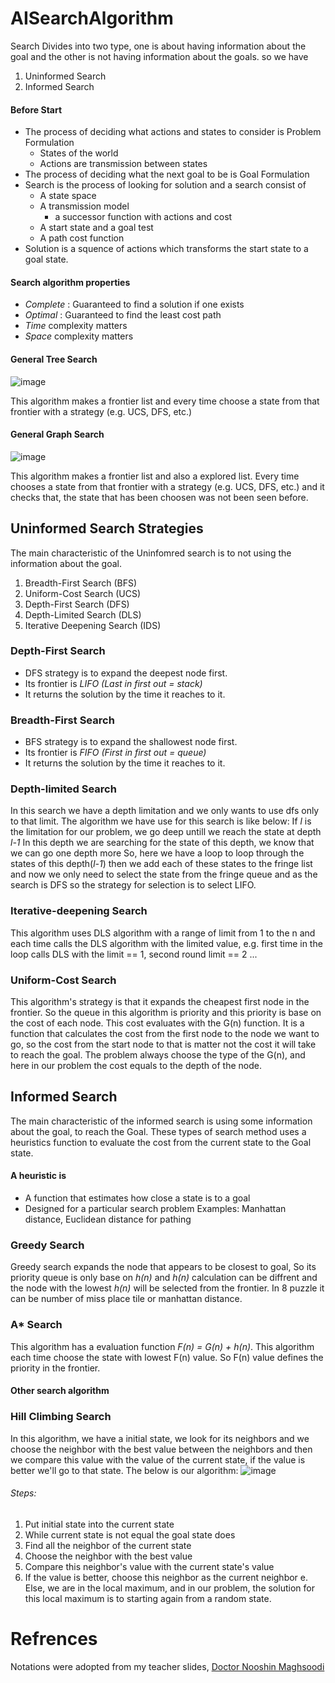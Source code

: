 # AISearchAlgorithm
Search Divides into two type, one is about having information about the goal and the other is not having information about the goals. so we have 
1. Uninformed Search
2. Informed Search

#### Before Start
 - The process of deciding what actions and states to consider is Problem Formulation
   - States of the world
   - Actions are transmission between states
 - The process of deciding what the next goal to be is Goal Formulation
 - Search is the process of looking for solution and a search consist of
   - A state space
   - A transmission model
     -  a successor function with actions and cost
   - A start state and a goal test
   - A path cost function
 - Solution is a squence of actions which transforms the start state to a goal state.

#### Search algorithm properties
- _Complete_ : Guaranteed to find a solution if one exists
- _Optimal_ : Guaranteed to find the least cost path
- _Time_ complexity matters
- _Space_ complexity matters

#### General Tree Search
![image](https://user-images.githubusercontent.com/45999644/143463346-50dc1f5a-76f7-42ca-8fe5-e7dfd797f5c3.png)

This algorithm makes a frontier list and every time choose a state from that frontier with a strategy (e.g. UCS, DFS, etc.)

#### General Graph Search
![image](https://user-images.githubusercontent.com/45999644/143463203-7d5e8c29-07a8-4795-9818-0bddd0f3e775.png)

This algorithm makes a frontier list and also a explored list. Every time chooses a state from that frontier with a strategy (e.g. UCS, DFS, etc.) and it checks that, the state that has been choosen was not been seen before.
## Uninformed Search Strategies
The main characteristic of the Uninfomred search is to not using the information about the goal.

1. Breadth-First Search (BFS)
2. Uniform-Cost Search (UCS)
3. Depth-First Search (DFS)
4. Depth-Limited Search (DLS)
5. Iterative Deepening Search (IDS)

### Depth-First Search
- DFS strategy is to expand the deepest node first. 
- Its frontier is _LIFO (Last in first out = stack)_
- It returns the solution by the time it reaches to it.

### Breadth-First Search
- BFS strategy is to expand the shallowest node first. 
- Its frontier is _FIFO (First in first out = queue)_
- It returns the solution by the time it reaches to it.

### Depth-limited Search
In this search we have a depth limitation and we only wants to use dfs only to that limit.
The algorithm we have use for this search is like below:
If _l_ is the limitation for our problem, we go deep untill we reach the state at depth _l-1_ In this depth we are searching for the state of this depth, we know that we can go one depth more So, here we have a loop to loop through the states of this depth(_l-1_) then we add each of these states to the fringe list and now we only need to select the state from the fringe queue and as the search is DFS so the strategy for selection is to select LIFO. 
### Iterative-deepening Search
This algorithm uses DLS algorithm with a range of limit from 1 to the n and each time calls the DLS algorithm with the limited value, e.g. first time in the loop calls DLS with the limit == 1, second round limit == 2 ...

### Uniform-Cost Search
This algorithm's strategy is that it expands the cheapest first node in the frontier. So the queue in this algorithm is priority and this priority is base on the cost of each node. This cost evaluates with the G(n) function. It is a function that calculates the cost from the first node to the node we want to go, so the cost from the start node to that is matter not the cost it will take to reach the goal.
The problem always choose the type of the G(n), and here in our problem the cost equals to the depth of the node.

## Informed Search
The main characteristic of the informed search is using some information about the goal, to reach the Goal. These types of search method uses a heuristics function to evaluate the cost from the current state to the Goal state.

#### A heuristic is 
- A function that estimates how close a state is to a goal
- Designed for a particular search problem
Examples: Manhattan distance, Euclidean distance for pathing

### Greedy Search
Greedy search expands the node that appears to be closest to goal, So its priority queue is only base on _h(n)_ and _h(n)_ calculation can be diffrent and the node with the lowest _h(n)_ will be selected from the frontier. In 8 puzzle it can be number of miss place tile or manhattan distance.

### A* Search
This algorithm has a evaluation function _F(n) = G(n) + h(n)_. This algorithm each time choose the state with lowest F(n) value. So F(n) value defines the priority in the frontier.

#### Other search algorithm

### Hill Climbing Search 
In this algorithm, we have a initial state, we look for its neighbors and we choose the neighbor with the best value between the neighbors and then we compare this value with the value of the current state, if the value is better we'll go to that state. The below is our algorithm:
![image](https://user-images.githubusercontent.com/45999644/146355261-f4611a44-4387-44f1-8637-1693869552bd.png)

###### Steps:
1. Put initial state into the current state
2. While current state is not equal the goal state does
3. Find all the neighbor of the current state
4. Choose the neighbor with the best value
5. Compare this neighbor's value with the current state's value
6. If the value is better, choose this neighbor as the current neighbor
e.	Else, we are in the local maximum, and in our problem, the solution for this local maximum is to starting again from a random state.

# Refrences
Notations were adopted from my teacher slides, [Doctor Nooshin Maghsoodi](https://www.linkedin.com/in/nooshin-maghsoodi-7b76261b8?lipi=urn%3Ali%3Apage%3Ad_flagship3_profile_view_base_contact_details%3BfAiHZMkOS3qh%2BHYywIgOXA%3D%3D)
